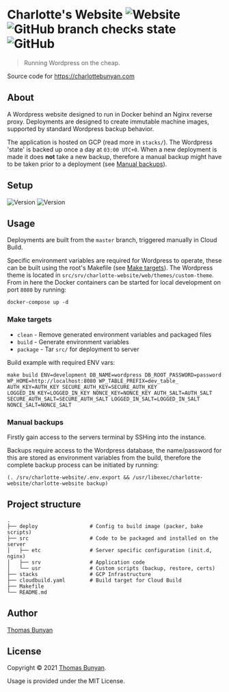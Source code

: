Charlotte's Website
![Website](https://img.shields.io/website?label=status&url=https%3A%2F%2Fcharlottebunyan.com)
![GitHub branch checks state](https://img.shields.io/github/checks-status/thomasbunyan/charlotte-website/master)
![GitHub](https://img.shields.io/github/license/thomasbunyan/charlotte-website)
===================

> Running Wordpress on the cheap.

Source code for https://charlottebunyan.com

## About

A Wordpress website designed to run in Docker behind an Nginx reverse proxy. Deployments are designed to create immutable machine images, supported by standard Wordpress backup behavior.

The application is hosted on GCP (read more in `stacks/`). The Wordpress 'state' is backed up once a day at `03:00 UTC+0`. When a new deployment is made it does **not** take a new backup, therefore a manual backup might have to be taken prior to a deployment (see [Manual backups](#manual-backups)).

## Setup

![Version](https://img.shields.io/badge/Docker-%3E%3D%2020.10.5-blue) ![Version](https://img.shields.io/badge/npm-%3E%3D%206.14.8-blue)

## Usage

Deployments are built from the `master` branch, triggered manually in Cloud Build.

Specific environment variables are required for Wordpress to operate, these can be built using the root's Makefile (see [Make targets](#make-targets)). The Wordpress theme is located in `src/srv/charlotte-website/web/themes/custom-theme`. From in here the Docker containers can be started for local development on port `8080` by running:

    docker-compose up -d

### Make targets

- `clean` - Remove generated environment variables and packaged files
- `build` - Generate environment variables
- `package` - Tar `src/` for deployment to server

Build example with required ENV vars:

    make build ENV=development DB_NAME=wordpress DB_ROOT_PASSWORD=password WP_HOME=http://localhost:8080 WP_TABLE_PREFIX=dev_table_ AUTH_KEY=AUTH_KEY SECURE_AUTH_KEY=SECURE_AUTH_KEY LOGGED_IN_KEY=LOGGED_IN_KEY NONCE_KEY=NONCE_KEY AUTH_SALT=AUTH_SALT SECURE_AUTH_SALT=SECURE_AUTH_SALT LOGGED_IN_SALT=LOGGED_IN_SALT NONCE_SALT=NONCE_SALT

### Manual backups

Firstly gain access to the servers terminal by SSHing into the instance.

Backups require access to the Wordpress database, the name/password for this are stored as environment variables from the build, therefore the complete backup process can be initiated by running:

    (. /srv/charlotte-website/.env.export && /usr/libexec/charlotte-website/charlotte-website backup)

## Project structure

    .
    ├── deploy                 # Config to build image (packer, bake scripts)
    ├── src                    # Code to be packaged and installed on the server
    │   ├── etc                # Server specific configuration (init.d, nginx)
    │   ├── srv                # Application code
    │   └── usr                # Custom scripts (backup, restore, certs)
    ├── stacks                 # GCP Infrastructure
    ├── cloudbuild.yaml        # Build target for Cloud Build
    ├── Makefile
    └── README.md

## Author

[Thomas Bunyan](https://github.com/thomasbunyan)

## License

Copyright © 2021 [Thomas Bunyan](https://github.com/thomasbunyan).

Usage is provided under the MIT License.
